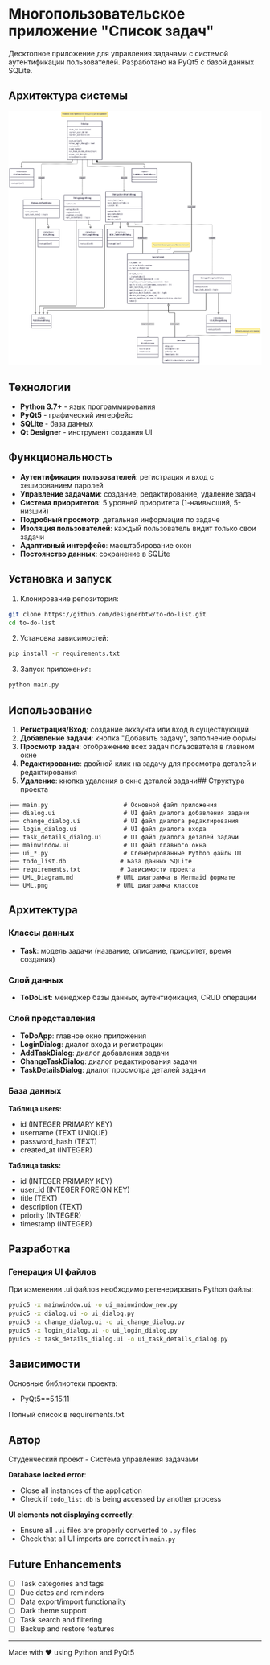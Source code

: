 # Многопользовательское приложение "Список задач"

Десктопное приложение для управления задачами с системой аутентификации пользователей. Разработано на PyQt5 с базой данных SQLite.

## Архитектура системы

![UML Диаграмма классов](uml_2.png)

## Технологии

- **Python 3.7+** - язык программирования
- **PyQt5** - графический интерфейс
- **SQLite** - база данных
- **Qt Designer** - инструмент создания UI

## Функциональность

- **Аутентификация пользователей**: регистрация и вход с хешированием паролей
- **Управление задачами**: создание, редактирование, удаление задач
- **Система приоритетов**: 5 уровней приоритета (1-наивысший, 5-низший)
- **Подробный просмотр**: детальная информация по задаче
- **Изоляция пользователей**: каждый пользователь видит только свои задачи
- **Адаптивный интерфейс**: масштабирование окон
- **Постоянство данных**: сохранение в SQLite

## Установка и запуск

1. Клонирование репозитория:
```bash
git clone https://github.com/designerbtw/to-do-list.git
cd to-do-list
```

2. Установка зависимостей:
```bash
pip install -r requirements.txt
```

3. Запуск приложения:
```bash
python main.py
```

## Использование

1. **Регистрация/Вход**: создание аккаунта или вход в существующий
2. **Добавление задачи**: кнопка "Добавить задачу", заполнение формы
3. **Просмотр задач**: отображение всех задач пользователя в главном окне
4. **Редактирование**: двойной клик на задачу для просмотра деталей и редактирования
5. **Удаление**: кнопка удаления в окне деталей задачи## Структура проекта

```
├── main.py                     # Основной файл приложения
├── dialog.ui                   # UI файл диалога добавления задачи
├── change_dialog.ui            # UI файл диалога редактирования
├── login_dialog.ui             # UI файл диалога входа
├── task_details_dialog.ui      # UI файл диалога деталей задачи
├── mainwindow.ui               # UI файл главного окна
├── ui_*.py                     # Сгенерированные Python файлы UI
├── todo_list.db               # База данных SQLite
├── requirements.txt           # Зависимости проекта
├── UML_Diagram.md            # UML диаграмма в Mermaid формате
└── UML.png                   # UML диаграмма классов
```

## Архитектура

### Классы данных
- **Task**: модель задачи (название, описание, приоритет, время создания)

### Слой данных
- **ToDoList**: менеджер базы данных, аутентификация, CRUD операции

### Слой представления
- **ToDoApp**: главное окно приложения
- **LoginDialog**: диалог входа и регистрации
- **AddTaskDialog**: диалог добавления задачи
- **ChangeTaskDialog**: диалог редактирования задачи
- **TaskDetailsDialog**: диалог просмотра деталей задачи

### База данных

**Таблица users:**
- id (INTEGER PRIMARY KEY)
- username (TEXT UNIQUE)
- password_hash (TEXT)
- created_at (INTEGER)

**Таблица tasks:**
- id (INTEGER PRIMARY KEY)
- user_id (INTEGER FOREIGN KEY)
- title (TEXT)
- description (TEXT)
- priority (INTEGER)
- timestamp (INTEGER)

## Разработка

### Генерация UI файлов

При изменении .ui файлов необходимо регенерировать Python файлы:

```bash
pyuic5 -x mainwindow.ui -o ui_mainwindow_new.py
pyuic5 -x dialog.ui -o ui_dialog.py
pyuic5 -x change_dialog.ui -o ui_change_dialog.py
pyuic5 -x login_dialog.ui -o ui_login_dialog.py
pyuic5 -x task_details_dialog.ui -o ui_task_details_dialog.py
```

## Зависимости

Основные библиотеки проекта:
- PyQt5==5.15.11

Полный список в requirements.txt

## Автор

Студенческий проект - Система управления задачами

**Database locked error**:
- Close all instances of the application
- Check if `todo_list.db` is being accessed by another process

**UI elements not displaying correctly**:
- Ensure all `.ui` files are properly converted to `.py` files
- Check that all UI imports are correct in `main.py`

## Future Enhancements

- [ ] Task categories and tags
- [ ] Due dates and reminders
- [ ] Data export/import functionality
- [ ] Dark theme support
- [ ] Task search and filtering
- [ ] Backup and restore features

---

Made with ❤️ using Python and PyQt5
